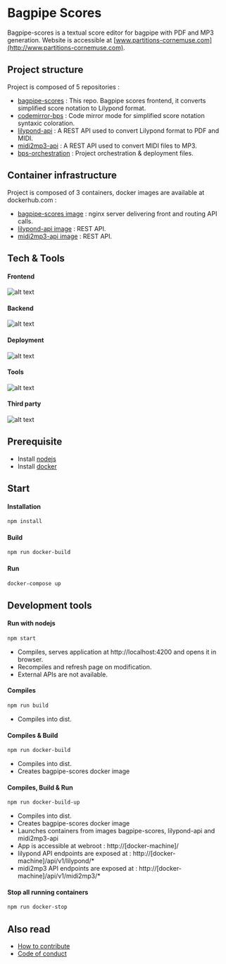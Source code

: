 # Bagpipe Scores
Bagpipe-scores is a textual score editor for bagpipe with PDF and MP3 generation.
Website is accessible at [www.partitions-cornemuse.com](http://www.partitions-cornemuse.com).

## Project structure
Project is composed of 5 repositories :
- [bagpipe-scores](https://github.com/GGracieux/bagpipe-scores) : This repo. Bagpipe scores frontend, it converts simplified score notation to Lilypond format. 
- [codemirror-bps](https://github.com/GGracieux/codemirror-bps) : Code mirror mode for simplified score notation syntaxic coloration. 
- [lilypond-api](https://github.com/GGracieux/lilypond-api) : A REST API used to convert Lilypond format to PDF and MIDI.
- [midi2mp3-api](https://github.com/GGracieux/midi2mp3-api) : A REST API used to convert MIDI files to MP3.
- [bps-orchestration](https://github.com/GGracieux/bps-orchestration) : Project orchestration & deployment files.

## Container infrastructure
Project is composed of 3 containers, docker images are available at dockerhub.com :
- [bagpipe-scores image](https://hub.docker.com/r/teuki/bagpipe-scores/) : nginx server delivering front and routing API calls. 
- [lilypond-api image](https://hub.docker.com/r/teuki/lilypond-api/) : REST API.
- [midi2mp3-api image](https://hub.docker.com/r/teuki/midi2mp3-api/) : REST API.

## Tech & Tools

#### Frontend
![alt text](https://raw.githubusercontent.com/GGracieux/bagpipe-scores/master/src/assets/tech-front.png)

#### Backend
![alt text](https://raw.githubusercontent.com/GGracieux/bagpipe-scores/master/src/assets/tech-back.png)

#### Deployment
![alt text](https://raw.githubusercontent.com/GGracieux/bagpipe-scores/master/src/assets/tech-infra.png)

#### Tools
![alt text](https://raw.githubusercontent.com/GGracieux/bagpipe-scores/master/src/assets/tech-tools.png)

#### Third party
![alt text](https://raw.githubusercontent.com/GGracieux/bagpipe-scores/master/src/assets/tech-thirdparty.png)


## Prerequisite
- Install [nodejs](https://nodejs.org/en/) 
- Install [docker](https://www.docker.com/)

## Start

#### Installation
```bash
npm install
```

#### Build
```bash
npm run docker-build
```

#### Run 
```bash
docker-compose up
```

## Development tools
	
#### Run with nodejs
```bash
npm start
```
- Compiles, serves application at http://localhost:4200 and opens it in browser.
- Recompiles and refresh page on modification.
- External APIs are not available.

#### Compiles
```bash
npm run build
```
- Compiles into dist.

#### Compiles & Build
```bash
npm run docker-build
```
- Compiles into dist.
- Creates bagpipe-scores docker image

#### Compiles, Build & Run
```bash
npm run docker-build-up
```
- Compiles into dist.
- Creates bagpipe-scores docker image
- Launches containers from images bagpipe-scores, lilypond-api and midi2mp3-api
- App is accessible at webroot : http://[docker-machine]/
- lilypond API endpoints are exposed at : http://[docker-machine]/api/v1/lilypond/*
- midi2mp3 API endpoints are exposed at : http://[docker-machine]/api/v1/midi2mp3/*


#### Stop all running containers
```bash
npm run docker-stop
```

## Also read
- [How to contribute](CONTRIBUTING.md)
- [Code of conduct](CODE_OF_CONDUCT.md)
